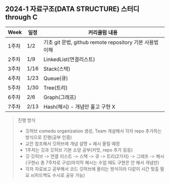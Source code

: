 ##  2024-1 자료구조(DATA STRUCTURE) 스터디 through C

| Week | 일정 |커리큘럼 내용 |
| ------| -- |----------- |
| 1주차 | 1/2 | 기초 git 문법, github remote repository 기본 사용법 이해|
| 2주차 | 1/9 | LinkedList(연결리스트) |
| 3주차 | 1/16 | Stack(스택) |
| 4주차 | 1/23 | Queue(큐) |
| 5주차 | 1/30 | Tree(트리) |
| 6주차 | 2/6 | Graph(그래프) |
| 7주차 | 2/13 | Hash(해시) - 개념만 훑고 구현 X |



> 진행 방식
>   * 깃허브 comedu organization 생성, Team 개설해서 각자 repo 추가하는 방식으로 진행(공부 인증)
>   * 교안 참조해서 깃허브에 개념 설명 + 예시 올릴 예정
>   * 1주차는 깃과 깃허브 기본 소양 공부(커밋, repo 추가 등등)
>   * 깃·깃허브 -> 연결 리스트 -> 스택 -> 큐 -> 트리(2가지) -> 그래프 -> 해시(구현x) 총 7주차로 구성(마지막 해시는 수업 때도 구현은 안 해서 개념만)
>   * 각자 자료보고 공부해서 코드 깃허브에 올리는 방식이라 다같이 시간 맞출 필요 x(피드백도 수시로 공유 가능)
